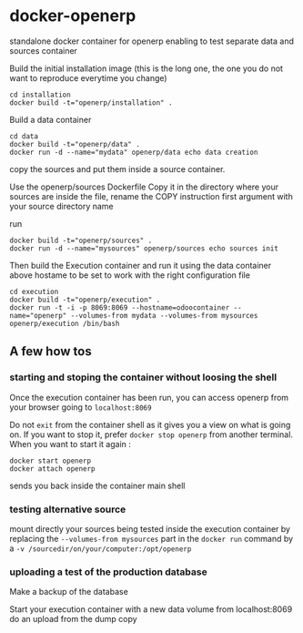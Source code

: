 docker-openerp
==============

standalone docker container for openerp enabling to test separate data and sources container

Build the initial installation image (this is the long one, the one you do not want to reproduce everytime you change)

```
cd installation
docker build -t="openerp/installation" .
```

Build a data container

```
cd data
docker build -t="openerp/data" .
docker run -d --name="mydata" openerp/data echo data creation
```

copy the sources and put them inside a source container.

Use the openerp/sources Dockerfile
Copy it in the directory where your sources are
inside the file, rename the COPY instruction first argument with your source directory name

run 
```
docker build -t="openerp/sources" . 
docker run -d --name="mysources" openerp/sources echo sources init
```


Then build the Execution container and run it using the data container above
hostame to be set to work with the right configuration file
```
cd execution
docker build -t="openerp/execution" .
docker run -t -i -p 8069:8069 --hostname=odoocontainer --name="openerp" --volumes-from mydata --volumes-from mysources openerp/execution /bin/bash
```

## A few how tos

### starting and stoping the container without loosing the shell
Once the execution container has been run, you can access openerp from your browser going to `localhost:8069`

Do not `exit` from the container shell as it gives you a view on what is going on. If you want to stop it, prefer `docker stop openerp` from another terminal. When you want to start it again :

```
docker start openerp
docker attach openerp
```
sends you back inside the container main shell

### testing alternative source

mount directly your sources being tested inside the execution container by replacing the `--volumes-from mysources` part in the `docker run` command by a `-v /sourcedir/on/your/computer:/opt/openerp`

### uploading a test of the production database

Make a backup of the database

Start your execution container with a new data volume
from localhost:8069 do an upload from the dump copy






